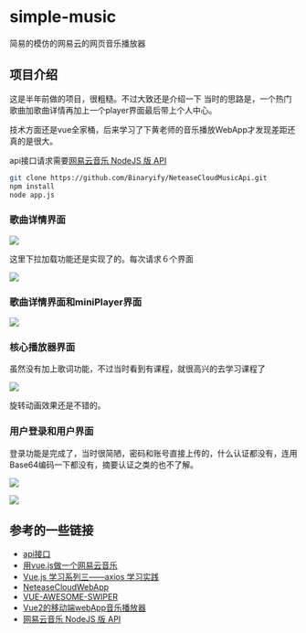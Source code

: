 # simple-music
简易的模仿的网易云的网页音乐播放器

## 项目介绍
这是半年前做的项目，很粗糙。不过大致还是介绍一下
当时的思路是，一个热门歌曲加歌曲详情再加上一个player界面最后带上个人中心。

技术方面还是vue全家桶，后来学习了下黄老师的音乐播放WebApp才发现差距还真的是很大。

api接口请求需要[网易云音乐 NodeJS 版 API](https://binaryify.github.io/NeteaseCloudMusicApi/#/)

```sh
git clone https://github.com/Binaryify/NeteaseCloudMusicApi.git
npm install
node app.js
```

### 歌曲详情界面

![](https://github.com/hddhyq/simple-music/raw/master/printScreens/songList.png)

这里下拉加载功能还是实现了的。每次请求６个界面

![](https://github.com/hddhyq/simple-music/raw/master/printScreens/loadingt.png)

### 歌曲详情界面和miniPlayer界面

![](https://github.com/hddhyq/simple-music/raw/master/printScreens/listDetail.png)

### 核心播放器界面
虽然没有加上歌词功能，不过当时看到有课程，就很高兴的去学习课程了

![](https://github.com/hddhyq/simple-music/raw/master/printScreens/player.png)

旋转动画效果还是不错的。

### 用户登录和用户界面
登录功能是完成了，当时很简陋，密码和账号直接上传的，什么认证都没有，连用Base64编码一下都没有，摘要认证之类的也不了解。


![](https://github.com/hddhyq/simple-music/raw/master/printScreens/login.png)


![](https://github.com/hddhyq/simple-music/raw/master/printScreens/user.png)


## 参考的一些链接
* [api接口](https://api.imjad.cn/)
* [用vue.js做一个网易云音乐](https://segmentfault.com/a/1190000008370588)
* [Vue.js 学习系列三——axios 学习实践](https://juejin.im/entry/587599388d6d810058a7a41a)
* [NeteaseCloudWebApp](https://github.com/javaSwing/NeteaseCloudWebApp)
* [VUE-AWESOME-SWIPER](https://surmon-china.github.io/vue-awesome-swiper/)
* [Vue2的移动端webApp音乐播放器](https://github.com/houbx/webApp)
* [网易云音乐 NodeJS 版 API](https://binaryify.github.io/NeteaseCloudMusicApi/#/)

